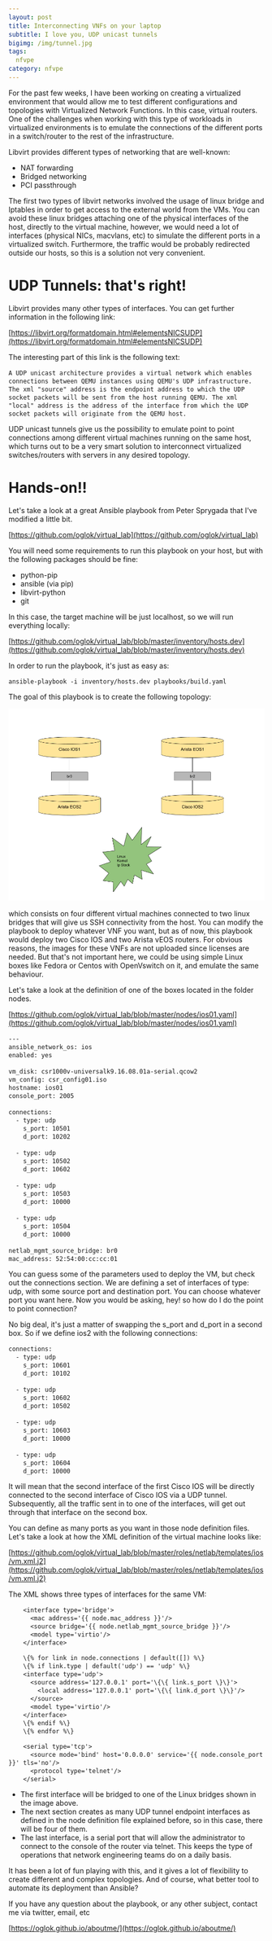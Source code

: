 ```yaml
---
layout: post
title: Interconnecting VNFs on your laptop
subtitle: I love you, UDP unicast tunnels
bigimg: /img/tunnel.jpg
tags:
  nfvpe
category: nfvpe
---
```


For the past few weeks, I have been working on creating a virtualized environment that would allow me to test different configurations and topologies with Virtualized Network Functions. In this case, virtual routers. One of the challenges when working with this type of workloads in virtualized environments is to emulate the connections of the different ports in a switch/router to the rest of the infrastructure.

Libvirt provides different types of networking that are well-known:

- NAT forwarding
- Bridged networking
- PCI passthrough

The first two types of libvirt networks involved the usage of linux bridge and Iptables in order to get access to the external world from the VMs.
You can avoid these linux bridges attaching one of the physical interfaces of the host, directly to the virtual machine, however, we would need a lot of interfaces (physical NICs, macvlans, etc) to simulate the different ports in a virtualized switch. Furthermore, the traffic would be probably redirected outside our hosts, so this is a solution not very convenient.

# UDP Tunnels: that's right!

Libvirt provides many other types of interfaces. You can get further information in the following link:

[https://libvirt.org/formatdomain.html#elementsNICSUDP](https://libvirt.org/formatdomain.html#elementsNICSUDP)


The interesting part of this link is the following text:

~~~
A UDP unicast architecture provides a virtual network which enables connections between QEMU instances using QEMU's UDP infrastructure. The xml "source" address is the endpoint address to which the UDP socket packets will be sent from the host running QEMU. The xml "local" address is the address of the interface from which the UDP socket packets will originate from the QEMU host.
~~~

UDP unicast tunnels give us the possibility to emulate point to point connections among different virtual machines running on the same host,
which turns out to be a very smart solution to interconnect virtualized switches/routers with servers in any desired topology.

# Hands-on!!

Let's take a look at a great Ansible playbook from Peter Sprygada that I've modified a little bit.

[https://github.com/oglok/virtual_lab](https://github.com/oglok/virtual_lab)

You will need some requirements to run this playbook on your host, but with the following packages should be fine:

- python-pip
- ansible (via pip)
- libvirt-python
- git

In this case, the target machine will be just localhost, so we will run everything locally:

[https://github.com/oglok/virtual_lab/blob/master/inventory/hosts.dev](https://github.com/oglok/virtual_lab/blob/master/inventory/hosts.dev)

In order to run the playbook, it's just as easy as:

~~~
ansible-playbook -i inventory/hosts.dev playbooks/build.yaml
~~~

The goal of this playbook is to create the following topology:

![Topology](/img/basic_infra.png "Basic Topology")

which consists on four different virtual machines connected to two linux bridges that will give us SSH connectivity from the host.
You can modify the playbook to deploy whatever VNF you want, but as of now, this playbook would deploy two Cisco IOS and two Arista vEOS routers. For obvious reasons, the images for these VNFs are not uploaded since licenses are needed. But that's not important here, we could be using simple Linux boxes like Fedora or Centos with OpenVswitch on it, and emulate the same behaviour.

Let's take a look at the definition of one of the boxes located in the folder nodes.

[https://github.com/oglok/virtual_lab/blob/master/nodes/ios01.yaml](https://github.com/oglok/virtual_lab/blob/master/nodes/ios01.yaml)

~~~
---
ansible_network_os: ios
enabled: yes

vm_disk: csr1000v-universalk9.16.08.01a-serial.qcow2
vm_config: csr_config01.iso
hostname: ios01
console_port: 2005

connections:
  - type: udp
    s_port: 10501
    d_port: 10202

  - type: udp
    s_port: 10502
    d_port: 10602

  - type: udp
    s_port: 10503
    d_port: 10000

  - type: udp
    s_port: 10504
    d_port: 10000

netlab_mgmt_source_bridge: br0
mac_address: 52:54:00:cc:cc:01
~~~

You can guess some of the parameters used to deploy the VM, but check out the connections section.
We are defining a set of interfaces of type: udp, with some source port and destination port. You can choose whatever port you want here. Now you would be asking, hey! so how do I do the point to point connection?

No big deal, it's just a matter of swapping the s_port and d_port in a second box. So if we define ios2 with the following connections:

~~~
connections:
  - type: udp
    s_port: 10601
    d_port: 10102

  - type: udp
    s_port: 10602
    d_port: 10502

  - type: udp
    s_port: 10603
    d_port: 10000

  - type: udp
    s_port: 10604
    d_port: 10000
~~~

It will mean that the second interface of the first Cisco IOS will be directly connected to the second interface of Cisco IOS via a UDP tunnel. Subsequently, all the traffic sent in to one of the interfaces, will get out through that interface on the second box.

You can define as many ports as you want in those node definition files. Let's take a look at how the XML definition of the virtual machine looks like:

[https://github.com/oglok/virtual_lab/blob/master/roles/netlab/templates/ios/vm.xml.j2](https://github.com/oglok/virtual_lab/blob/master/roles/netlab/templates/ios/vm.xml.j2)

The XML shows three types of interfaces for the same VM:

~~~
    <interface type='bridge'>
      <mac address='{{ node.mac_address }}'/>
      <source bridge='{{ node.netlab_mgmt_source_bridge }}'/>
      <model type='virtio'/>
    </interface>
~~~
~~~
    \{% for link in node.connections | default([]) %\}
    \{% if link.type | default('udp') == 'udp' %\}
    <interface type='udp'>
      <source address='127.0.0.1' port='\{\{ link.s_port \}\}'>
        <local address='127.0.0.1' port='\{\{ link.d_port \}\}'/>
      </source>
      <model type='virtio'/>
    </interface>
    \{% endif %\}
    \{% endfor %\}
~~~
~~~
    <serial type='tcp'>
      <source mode='bind' host='0.0.0.0' service='{{ node.console_port }}' tls='no'/>
      <protocol type='telnet'/>
    </serial>
~~~


- The first interface will be bridged to one of the Linux bridges shown in the image above.
- The next section creates as many UDP tunnel endpoint interfaces as defined in the node definition file explained before, so in this case, there will be four of them.
- The last interface, is a serial port that will allow the administrator to connect to the console of the router via telnet. This keeps the type of operations that network engineering teams do on a daily basis.

It has been a lot of fun playing with this, and it gives a lot of flexibility to create different and complex topologies. And of course, what better tool to automate its deployment than Ansible?

If you have any question about the playbook, or any other subject, contact me via twitter, email, etc

[https://oglok.github.io/aboutme/](https://oglok.github.io/aboutme/)

